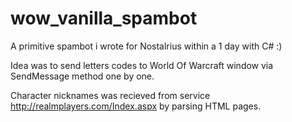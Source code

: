 # wow_vanilla_spambot 
A primitive spambot i wrote for Nostalrius within a 1 day with C# :)

Idea was to send letters codes to World Of Warcraft window via SendMessage method one by one.

Character nicknames was recieved from service http://realmplayers.com/Index.aspx by parsing HTML pages.
